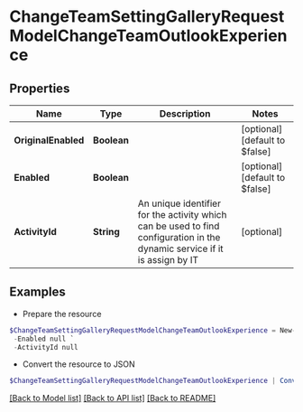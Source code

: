 # ChangeTeamSettingGalleryRequestModelChangeTeamOutlookExperience
## Properties

Name | Type | Description | Notes
------------ | ------------- | ------------- | -------------
**OriginalEnabled** | **Boolean** |  | [optional] [default to $false]
**Enabled** | **Boolean** |  | [optional] [default to $false]
**ActivityId** | **String** | An unique identifier for the activity which can be used to find configuration in the dynamic service if it is assign by IT | [optional] 

## Examples

- Prepare the resource
```powershell
$ChangeTeamSettingGalleryRequestModelChangeTeamOutlookExperience = New-Cloud.Governance.ClientChangeTeamSettingGalleryRequestModelChangeTeamOutlookExperience  -OriginalEnabled null `
 -Enabled null `
 -ActivityId null
```

- Convert the resource to JSON
```powershell
$ChangeTeamSettingGalleryRequestModelChangeTeamOutlookExperience | ConvertTo-JSON
```

[[Back to Model list]](../README.md#documentation-for-models) [[Back to API list]](../README.md#documentation-for-api-endpoints) [[Back to README]](../README.md)

